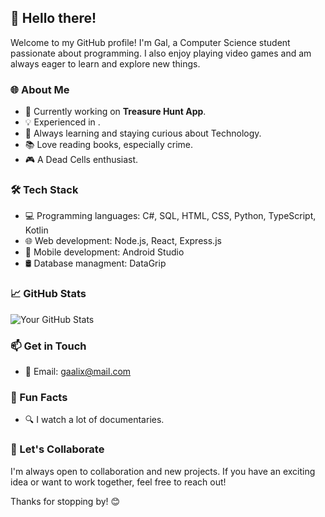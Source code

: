 ## 👋 Hello there!

Welcome to my GitHub profile! I'm Gal, a Computer Science student passionate about programming. I also enjoy playing video games and am always eager to learn and explore new things.

### 🌐 About Me

- 🚀 Currently working on **Treasure Hunt App**.
- 💡 Experienced in .
- 🌱 Always learning and staying curious about Technology.
- 📚 Love reading books, especially crime.
- 🎮 A Dead Cells enthusiast.

### 🛠️ Tech Stack

- 💻 Programming languages: C#, SQL, HTML, CSS, Python, TypeScript, Kotlin
- 🌐 Web development: Node.js, React, Express.js 
- 📱 Mobile development: Android Studio
- 🛢️ Database managment: DataGrip

### 📈 GitHub Stats

![Your GitHub Stats](https://github-readme-stats.vercel.app/api?username=Gaalix&show_icons=true&count_private=true&hide=contribs,prs&theme=radical)

### 📫 Get in Touch

- 📧 Email: gaalix@mail.com

### 🌟 Fun Facts

- 🔍 I watch a lot of documentaries.

### 🤝 Let's Collaborate

I'm always open to collaboration and new projects. If you have an exciting idea or want to work together, feel free to reach out!

Thanks for stopping by! 😊


  

<!---
Gaalix/Gaalix is a ✨ special ✨ repository because its `README.md` (this file) appears on your GitHub profile.
You can click the Preview link to take a look at your changes.
--->
